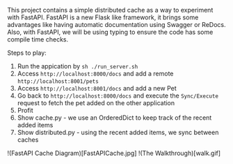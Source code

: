 This project contains a simple distributed cache as a way to experiment with FastAPI.
FastAPI is a new Flask like framework, it brings some advantages like having automatic documentation using Swagger or ReDocs. Also, with FastAPI, we will be using typing to ensure the code has some compile time checks.

Steps to play:

1. Run the appication by `sh ./run_server.sh`
2. Access `http://localhost:8000/docs` and add a remote `http://localhost:8001/pets`
3. Access `http://localhost:8001/docs` and add a new Pet
4. Go back to `http://localhost:8000/docs` and execute the `Sync/Execute` request to fetch the pet added on the other application
5. Profit
6. Show cache.py - we use an OrderedDict to keep track of the recent added items
7. Show distributed.py - using the recent added items, we sync between caches

!(FastAPI Cache Diagram)[FastAPICache.jpg]
!(The Walkthrough)[walk.gif]
